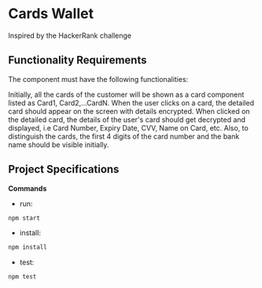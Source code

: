 # Cards Wallet

Inspired by the HackerRank challenge

## Functionality Requirements

The component must have the following functionalities:

Initially, all the cards of the customer will be shown as a card component listed as Card1, Card2,...CardN. When the user clicks on a card, the detailed card should appear on the screen with details encrypted. When clicked on the detailed card, the details of the user's card should get decrypted and displayed, i.e Card Number, Expiry Date, CVV, Name on Card, etc. Also, to distinguish the cards, the first 4 digits of the card number and the bank name should be visible initially.

## Project Specifications
**Commands**

- run:

```bash
npm start
```

- install:

```bash
npm install
```

- test:

```bash
npm test
```
